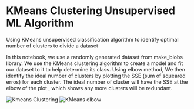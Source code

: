 # KMeans Clustering Unsupervised ML Algorithm
Using KMeans unsupervised classification algorithm to identify optimal number of clusters to divide a dataset


In this notebook, we use a randomly generated dataset from make_blobs library. We use the KMeans clustering algorithm to create a model and fit our dataset to it to help determine its class. 
Using elbow method, We  then identify the ideal number of clusters by plotting the SSE (sum of squeared erros) for each cluster. The ideal number of cluster will have the SSE at the elbow of the plot , which shows any more clusters will be redundant. 


![Kmeans Clustering](https://user-images.githubusercontent.com/114509328/201476340-d2b48bc2-ced6-4541-9746-9c31ee2e045d.jpg)
![KMeans elbow](https://user-images.githubusercontent.com/114509328/201476567-4be51a4c-aaf8-4933-a7e2-9a35809ac995.jpg)

